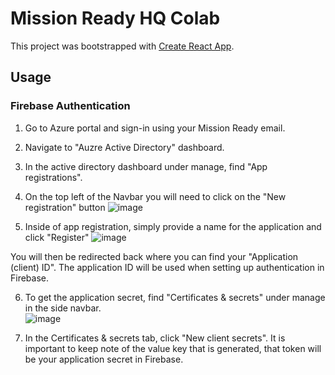 # Mission Ready HQ Colab

This project was bootstrapped with [Create React App](https://github.com/facebook/create-react-app).

## Usage

### Firebase Authentication 

1. Go to Azure portal and sign-in using your Mission Ready email. 

2. Navigate to "Auzre Active Directory" dashboard.

3. In the active directory dashboard under manage, find "App registrations".

4. On the top left of the Navbar you will need to click on the "New registration" button 
![image](https://user-images.githubusercontent.com/53203863/206045271-ec030070-aa4b-4427-8e77-4bf64d736337.png)

5. Inside of app registration, simply provide a name for the application and click "Register"
![image](https://user-images.githubusercontent.com/53203863/206046309-6ef05148-117d-4d4e-8e3f-cb3afae9d319.png)

You will then be redirected back where you can find your "Application (client) ID". The application ID will be used when setting up authentication in Firebase.

6. To get the application secret, find "Certificates & secrets" under manage in the side navbar.  
![image](https://user-images.githubusercontent.com/53203863/206048102-50f0db31-a7c0-47c2-b236-285cbfe185ec.png)

7. In the Certificates & secrets tab, click "New client secrets". It is important to keep note of the value key that is generated, that token will be your application secret in Firebase. 



